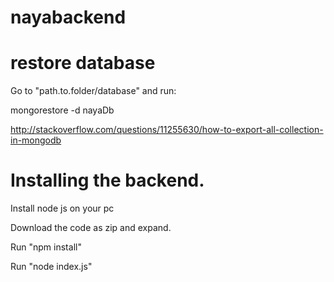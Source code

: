 # nayabackend

# restore database
Go to "path.to.folder/database" and run:


mongorestore -d nayaDb

http://stackoverflow.com/questions/11255630/how-to-export-all-collection-in-mongodb


# Installing the backend.

Install node js on your pc

Download the code as zip and expand.

Run "npm install"

Run "node index.js"
